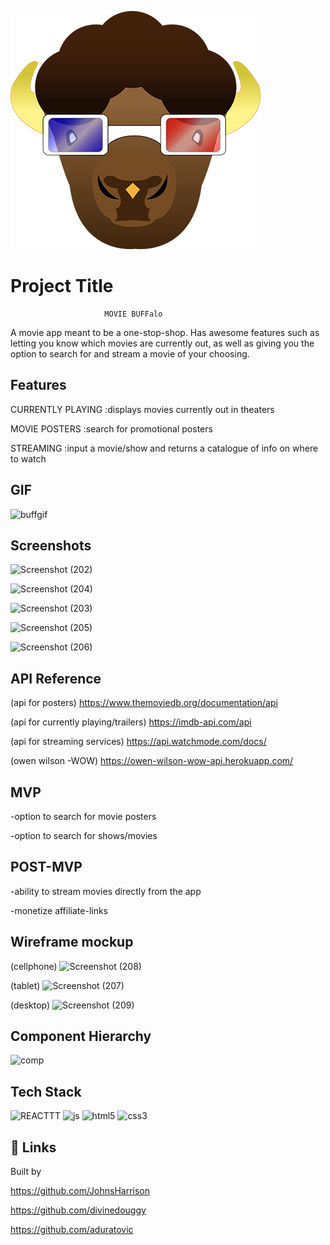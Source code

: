

![buff](/src/Images/bufflogoReadMe.png)



# Project Title
                         MOVIE BUFFalo

 A movie app meant to be a one-stop-shop. Has awesome features such as letting you know which movies are currently out, as well as giving you the option to search for and stream a movie of your choosing.                

## Features

CURRENTLY PLAYING
    :displays movies currently out in theaters

MOVIE POSTERS
    :search for promotional posters

STREAMING
    :input a movie/show and returns a catalogue of info on where to watch

    
## GIF

![buffgif](https://user-images.githubusercontent.com/25209405/184562631-214ed4fb-e70f-4fad-8192-d1d3cde3f7ba.gif)


## Screenshots
![Screenshot (202)](https://user-images.githubusercontent.com/25209405/184560944-7e490088-05a8-4812-a221-432392bf997b.png)

![Screenshot (204)](https://user-images.githubusercontent.com/25209405/184560950-668d5296-0359-47ac-a5ed-3eef6968ccf4.png)

![Screenshot (203)](https://user-images.githubusercontent.com/25209405/184560940-59f49532-af58-4839-a9d2-bcec4aac1bfd.png)

![Screenshot (205)](https://user-images.githubusercontent.com/25209405/184560943-3951f491-5809-4e0a-9deb-a78ffc97c1ce.png)

![Screenshot (206)](https://user-images.githubusercontent.com/25209405/184561065-53858734-c5e2-46ca-a761-bec8bdcf5a84.png)



## API Reference
(api for posters)
https://www.themoviedb.org/documentation/api

(api for currently playing/trailers)
https://imdb-api.com/api


(api for streaming services)
https://api.watchmode.com/docs/


(owen wilson -WOW)
https://owen-wilson-wow-api.herokuapp.com/

## MVP

-option to search for movie posters

-option to search for shows/movies

## POST-MVP
-ability to stream movies directly from the app

-monetize affiliate-links 
## Wireframe mockup

(cellphone)
![Screenshot (208)](https://user-images.githubusercontent.com/25209405/184566747-655ebb1a-2124-4c30-807e-1eb7cdd6e32b.png)

(tablet)
![Screenshot (207)](https://user-images.githubusercontent.com/25209405/184566745-638d95e3-3587-42c9-ac2d-db710a95fda8.png)

(desktop)
![Screenshot (209)](https://user-images.githubusercontent.com/25209405/184566753-670cfc21-2a43-4673-a0da-9dfef8062de0.png)

## Component Hierarchy

![comp](https://user-images.githubusercontent.com/25209405/184565932-c1a7e0cb-cc15-493c-9289-767a43c0f149.png)


## Tech Stack



![REACTTT](https://user-images.githubusercontent.com/25209405/184563664-55f5afa9-4653-438b-963a-0676f58e7b64.jpg)
![js](https://user-images.githubusercontent.com/25209405/184563667-2203d41d-39a0-4b0e-9b8d-8fa8a8f591bd.png)
![html5](https://user-images.githubusercontent.com/25209405/184563674-eeee1f4b-19a2-496a-8098-f58887cc228d.png)
![css3](https://user-images.githubusercontent.com/25209405/184563717-d0e9699c-9637-4763-8e38-e71edb86f562.png)

## 🔗 Links
Built by 

https://github.com/JohnsHarrison


https://github.com/divinedouggy



https://github.com/aduratovic
